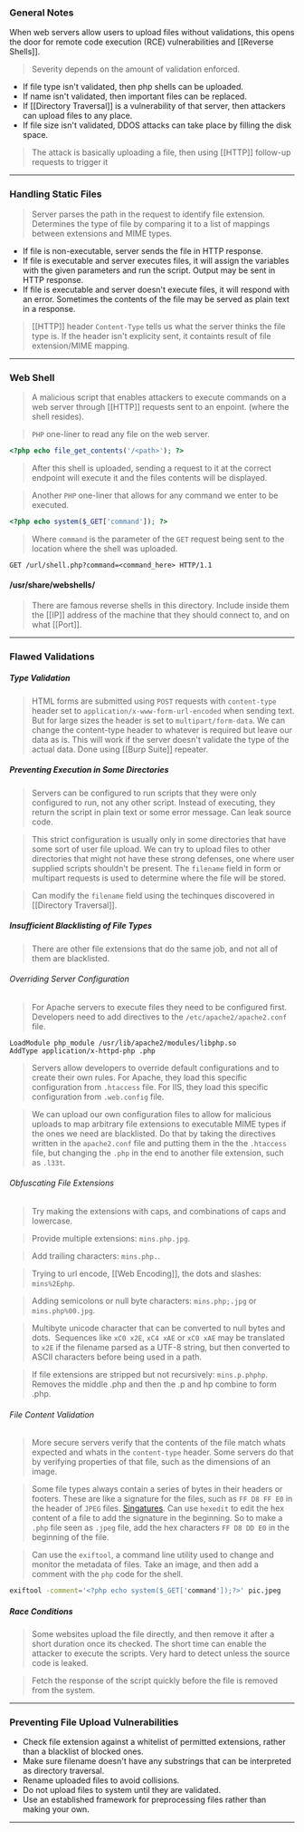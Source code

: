 
### General Notes

When web servers allow users to upload files without validations, this opens the door for remote code execution (RCE) vulnerabilities and [[Reverse Shells]].

> Severity depends on the amount of validation enforced.
* If file type isn't validated, then php shells can be uploaded.
* If name isn't validated, then important files can be replaced.
* If [[Directory Traversal]] is a vulnerability of that server, then attackers can upload files to any place.
* If file size isn't validated, DDOS attacks can take place by filling the disk space.


> The attack is basically uploading a file, then using [[HTTP]] follow-up requests to trigger it

---

### Handling Static Files

> Server parses the path in the request to identify file extension.
> Determines the type of file by comparing it to a list of mappings between extensions and MIME types.

* If file is non-executable, server sends the file in HTTP response.
* If file is executable and server executes files, it will assign the variables with the given parameters and run the script. Output may be sent in HTTP response.
* If file is executable and server doesn't execute files, it will respond with an error. Sometimes the contents of the file may be served as plain text in a response.

> [[HTTP]] header `Content-Type` tells us what the server thinks the file type is.
> If the header isn't explicity sent, it containts result of file extension/MIME mapping.

---

### Web Shell

> A malicious script that enables attackers to execute commands on a web server through [[HTTP]] requests sent to an enpoint. (where the shell resides).

> `PHP` one-liner to read any file on the web server.
```PHP
<?php echo file_get_contents('/<path>'); ?>
```
> After this shell is uploaded, sending a request to it at the correct endpoint will execute it and the files contents will be displayed.

> Another `PHP` one-liner that allows for any command we enter to be executed.
```PHP
<?php echo system($_GET['command']); ?>
```
> Where `command` is the parameter of the `GET` request being sent to the location where the shell was uploaded.
```
GET /url/shell.php?command=<command_here> HTTP/1.1
```

#### /usr/share/webshells/

> There are famous reverse shells in this directory.
> Include inside them the [[IP]] address of the machine that they should connect to, and on what [[Port]].

---

### Flawed Validations

##### Type Validation

> HTML forms are submitted using `POST` requests with `content-type` header set to `application/x-www-form-url-encoded` when sending text. But for large sizes the header is set to `multipart/form-data`.
> We can change the content-type header to whatever is required but leave our data as is. This will work if the server doesn't validate the type of the actual data.
> Done using [[Burp Suite]] repeater.

##### Preventing Execution in Some Directories

> Servers can be configured to run scripts that they were only configured to run, not any other script.
> Instead of executing, they return the script in plain text or some error message.
> Can leak source code.

> This strict configuration is usually only in some directories that have some sort of user file upload.
> We can try to upload files to other directories that might not have these strong defenses, one where user supplied scripts shouldn't be present.
> The `filename` field in form or multipart requests is used to determine where the file will be stored.

> Can modify the `filename` field using the techinques discovered in [[Directory Traversal]].

##### Insufficient Blacklisting of File Types

> There are other file extensions that do the same job, and not all of them are blacklisted.

###### Overriding Server Configuration

> For Apache servers to execute files they need to be configured first.
> Developers need to add directives to the `/etc/apache2/apache2.conf` file.
```
LoadModule php_module /usr/lib/apache2/modules/libphp.so 
AddType application/x-httpd-php .php
```

> Servers allow developers to override default configurations and to create their own rules.
> For Apache, they load this specific configuration from `.htaccess` file.
> For IIS,  they load this specific configuration from `.web.config` file.

> We can upload our own configuration files to allow for malicious uploads to map arbitrary file extensions to executable MIME types if the ones we need are blacklisted.
> Do that by taking the directives written in the `apache2.conf` file and putting them in the the `.htaccess` file, but changing the `.php` in the end to another file extension, such as `.l33t`.

###### Obfuscating File Extensions

> Try making the extensions with caps, and combinations of caps and lowercase.

> Provide multiple extensions: `mins.php.jpg`.

> Add trailing characters: `mins.php.`.

> Trying to url encode, [[Web Encoding]], the dots and slashes: `mins%2Ephp`.

> Adding semicolons or null byte characters: `mins.php;.jpg` or `mins.php%00.jpg`.

> Multibyte unicode character that can be converted to null bytes and dots.  Sequences like `xC0 x2E`, `xC4 xAE` or `xC0 xAE` may be translated to `x2E` if the filename parsed as a UTF-8 string, but then converted to ASCII characters before being used in a path.

> If file extensions are stripped but not recursively: `mins.p.phphp`. Removes the middle .php and then the .p and hp combine to form .php.

###### File Content Validation

> More secure servers verify that the contents of the file match whats expected and whats in the `content-type` header.
> Some servers do that by verifying properties of that file, such as the dimensions of an image.

> Some file types always contain a series of bytes in their headers or footers.
> These are like a signature for the files, such as `FF D8 FF E0` in the header of `JPEG` files. [Singatures](https://en.wikipedia.org/wiki/List_of_file_signatures).
> Can use `hexedit` to edit the hex content of a file to add the signature in the beginning.
> So to make a `.php` file seen as `.jpeg` file, add the hex characters `FF D8 DD E0` in the beginning of the file.

> Can use the `exiftool`, a command line utility used to change and monitor the metadata of files.
> Take an image, and then add a comment with the `php` code for the shell.
```bash
exiftool -comment='<?php echo system($_GET['command']);?>' pic.jpeg
```

##### Race Conditions

> Some websites upload the file directly, and then remove it after a short duration once its checked.
> The short time can enable the attacker to execute the scripts.
> Very hard to detect unless the source code is leaked.

> Fetch the response of the script quickly before the file is removed from the system.

---

### Preventing File Upload Vulnerabilities

* Check file extension against a whitelist of permitted extensions, rather than a blacklist of blocked ones.
* Make sure filename doesn't have any substrings that can be interpreted as directory traversal.
* Rename uploaded files to avoid collisions.
* Do not upload files to system until they are validated.
* Use an established framework for preprocessing files rather than making your own.

---
